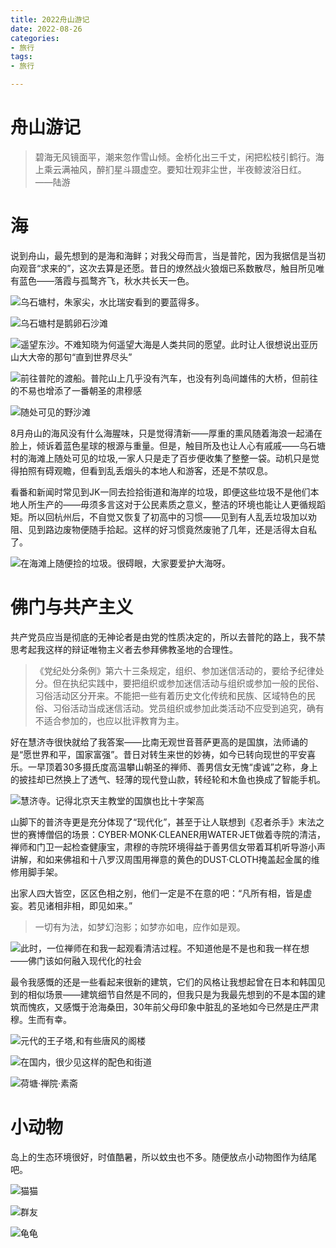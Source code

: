 ```yaml
---
title: 2022舟山游记
date: 2022-08-26
categories:
- 旅行
tags:
- 旅行

---
```


# 舟山游记

> 碧海无风镜面平，潮来忽作雪山倾。金桥化出三千丈，闲把松枝引鹤行。海上乘云满袖风，醉扪星斗蹑虚空。要知壮观非尘世，半夜鲸波浴日红。 ——陆游
> 

# 海

说到舟山，最先想到的是海和海鲜；对我父母而言，当是普陀，因为我据信是当初向观音“求来的”，这次去算是还愿。昔日的燎然战火狼烟已系数散尽，触目所见唯有蓝色——落霞与孤鹜齐飞，秋水共长天一色。

![乌石塘村，朱家尖，水比瑞安看到的要蓝得多。](https://raw.githubusercontent.com/DF-Master/yidapicbed/main/2022/202208/Untitled.png)



![乌石塘村是鹅卵石沙滩](https://raw.githubusercontent.com/DF-Master/yidapicbed/main/2022/202208/Untitled%201.png)


![遥望东沙。不难知晓为何遥望大海是人类共同的愿望。此时让人很想说出亚历山大大帝的那句“直到世界尽头”](https://raw.githubusercontent.com/DF-Master/yidapicbed/main/2022/202208/Untitled%202.png)



![前往普陀的渡船。普陀山上几乎没有汽车，也没有列岛间雄伟的大桥，但前往的不易也增添了一番朝圣的肃穆感](https://raw.githubusercontent.com/DF-Master/yidapicbed/main/2022/202208/Untitled%203.png)



![随处可见的野沙滩](https://raw.githubusercontent.com/DF-Master/yidapicbed/main/2022/202208/Untitled%204.png)



8月舟山的海风没有什么海腥味，只是觉得清新——厚重的熏风随着海浪一起涌在脸上，倾诉着蓝色星球的根源与重量。但是，触目所及也让人心有戚戚——乌石塘村的海滩上随处可见的垃圾,一家人只是走了百步便收集了整整一袋。动机只是觉得拍照有碍观瞻，但看到乱丢烟头的本地人和游客，还是不禁叹息。

看番和新闻时常见到JK一同去捡拾街道和海岸的垃圾，即便这些垃圾不是他们本地人所生产的——毋须多言这对于公民素质之意义，整洁的环境也能让人更循规蹈矩。所以回杭州后，不自觉又恢复了初高中的习惯——见到有人乱丢垃圾加以劝阻、见到路边废物便随手拾起。这样的好习惯竟然废驰了几年，还是活得太自私了。

![在海滩上随便捡的垃圾。很碍眼，大家要爱护大海呀。](https://raw.githubusercontent.com/DF-Master/yidapicbed/main/2022/202208/Untitled%205.png)



# 佛门与共产主义

共产党员应当是彻底的无神论者是由党的性质决定的，所以去普陀的路上，我不禁思考起我这样的辩证唯物主义者去参拜佛教圣地的合理性。

> 《党纪处分条例》第六十三条规定，组织、参加迷信活动的，要给予纪律处分。但在执纪实践中，要把组织或参加迷信活动与组织或参加一般的民俗、习俗活动区分开来。不能把一些有着历史文化传统和民族、区域特色的民俗、习俗活动当成迷信活动。党员组织或参加此类活动不应受到追究，确有不适合参加的，也应以批评教育为主。
> 

好在慧济寺很快就给了我答案——比南无观世音菩萨更高的是国旗，法师诵的是“愿世界和平，国家富强”。昔日对转生来世的妙祷，如今已转向现世的平安喜乐。一早顶着30多摄氏度高温攀山朝圣的禅师、善男信女无愧“虔诚”之称，身上的披挂却已然换上了透气、轻薄的现代登山款，转经轮和木鱼也换成了智能手机。

![慧济寺。记得北京天主教堂的国旗也比十字架高](https://raw.githubusercontent.com/DF-Master/yidapicbed/main/2022/202208/Untitled%206.png)



山脚下的普济寺更是充分体现了“现代化”，甚至于让人联想到《忍者杀手》末法之世的赛博僧侣的场景：CYBER·MONK·CLEANER用WATER·JET做着寺院的清洁，禅师和门卫一起检查健康宝，肃穆的寺院环境得益于善男信女带着耳机听导游小声讲解，和如来佛祖和十八罗汉周围用禅意的黄色的DUST·CLOTH掩盖起金属的维修用脚手架。

出家人四大皆空，区区色相之别，他们一定是不在意的吧：“凡所有相，皆是虚妄。若见诸相非相，即见如来。”

> 一切有为法，如梦幻泡影；如梦亦如电，应作如是观。
> 

![此时，一位禅师在和我一起观看清洁过程。不知道他是不是也和我一样在想——佛门该如何融入现代化的社会](https://raw.githubusercontent.com/DF-Master/yidapicbed/main/2022/202208/Untitled%207.png)



最令我感慨的还是一些看起来很新的建筑，它们的风格让我想起曾在日本和韩国见到的相似场景——建筑细节自然是不同的，但我只是为我最先想到的不是本国的建筑而愧疚，又感慨于沧海桑田，30年前父母印象中脏乱的圣地如今已然是庄严肃穆。生而有幸。

![元代的王子塔,和有些唐风的阁楼](https://raw.githubusercontent.com/DF-Master/yidapicbed/main/2022/202208/Untitled%208.png)



![在国内，很少见这样的配色和街道](https://raw.githubusercontent.com/DF-Master/yidapicbed/main/2022/202208/Untitled%209.png)



![荷塘·禅院·素斋](https://raw.githubusercontent.com/DF-Master/yidapicbed/main/2022/202208/Untitled%2010.png)



# 小动物

岛上的生态环境很好，时值酷暑，所以蚊虫也不多。随便放点小动物图作为结尾吧。

![猫猫](https://raw.githubusercontent.com/DF-Master/yidapicbed/main/2022/202208/Untitled%2011.png)



![群友](https://raw.githubusercontent.com/DF-Master/yidapicbed/main/2022/202208/Untitled%2012.png)



![龟龟](https://raw.githubusercontent.com/DF-Master/yidapicbed/main/2022/202208/Untitled%2013.png)

